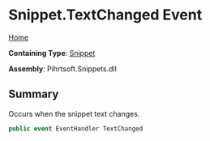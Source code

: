 # Snippet\.TextChanged Event

[Home](../../../../README.md)

**Containing Type**: [Snippet](../README.md)

**Assembly**: Pihrtsoft\.Snippets\.dll

## Summary

Occurs when the snippet text changes\.

```csharp
public event EventHandler TextChanged
```

